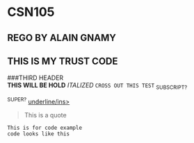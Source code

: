 # CSN105
## REGO BY ALAIN GNAMY
## THIS IS MY TRUST CODE
###THIRD HEADER  
**THIS WILL BE HOLD**
*ITALIZED*
``CROSS OUT THIS TEST``
<SUB>SUBSCRIPT?</SUB>

<sup>SUPER?</sup>
<ins>underline/ins>

>This is a quote
>
```
This is for code example
code looks like this
```
